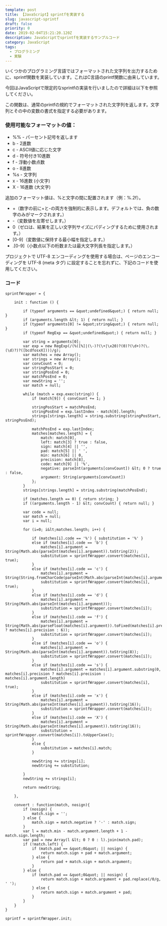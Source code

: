 ```yaml
---
template: post
title: 【JavaScript】sprintfを実装する
slug: javascript-sprintf
draft: false
priority: 0
date: 2019-02-04T15:21:20.120Z
description: JavaScriptでsprintfを実装するサンプルコード
category: JavaScript
tags:
  - プログラミング
  - 実験
---
```

いくつかのプログラミング言語ではフォーマットされた文字列を出力するために、sprintf関数を実装しています。これはC言語のprintf関数に由来しています。

今回はJavaScriptで限定的なsprintfの実装を行いましたので詳細は以下を参照してください。

この関数は、通常のprintfの規約でフォーマットされた文字列を返します。文字列とその中の変数の書式を指定する必要があります。

### 使用可能なフォーマットの値：

* %% - パーセント記号を返します
* b  - 2進数
* c  - ASCII値に応じた文字
* d  - 符号付き10進数
* f  - 浮動小数点数
* o  - 8進数
* %s - 文字列
* x - 16進数 (小文字)
* X - 16進数 (大文字)

追加のフォーマット値は、%と文字の間に配置されます（例：%.2f）。

* +（数字の前に+と-の両方を強制的に表示します。デフォルトでは、負の数字のみがマークされます。）
* \-（変数値を左寄せします。）
* 0（ゼロは、結果を正しい文字列サイズにパディングするために使用されます。）
* \[0-9]（変数値に保持する最小幅を指定します。）
* .\[0-9]（小数点以下の桁数または最大文字列長を指定します。） 

プロジェクトで UTF-8 エンコーディングを使用する場合は、ページのエンコーディングを UTF-8 (meta タグ) に設定することを忘れずに、下記のコードを使用してください。

<!--StartFragment-->

### コード

```
sprintfWrapper = {
 
	init : function () {
 
		if (typeof arguments == &quot;undefined&quot;) { return null; }
		if (arguments.length &lt; 1) { return null; }
		if (typeof arguments[0] != &quot;string&quot;) { return null; }
		if (typeof RegExp == &quot;undefined&quot;) { return null; }
 
		var string = arguments[0];
		var exp = new RegExp(/(%([%]|(\-)?(\+|\x20)?(0)?(\d+)?(\.(\d)?)?([bcdfosxX])))/g);
		var matches = new Array();
		var strings = new Array();
		var convCount = 0;
		var stringPosStart = 0;
		var stringPosEnd = 0;
		var matchPosEnd = 0;
		var newString = '';
		var match = null;
 
		while (match = exp.exec(string)) {
			if (match[9]) { convCount += 1; }
 
			stringPosStart = matchPosEnd;
			stringPosEnd = exp.lastIndex - match[0].length;
			strings[strings.length] = string.substring(stringPosStart, stringPosEnd);
 
			matchPosEnd = exp.lastIndex;
			matches[matches.length] = {
				match: match[0],
				left: match[3] ? true : false,
				sign: match[4] || '',
				pad: match[5] || ' ',
				min: match[6] || 0,
				precision: match[8],
				code: match[9] || '%',
				negative: parseInt(arguments[convCount]) &lt; 0 ? true : false,
				argument: String(arguments[convCount])
			};
		}
		strings[strings.length] = string.substring(matchPosEnd);
 
		if (matches.length == 0) { return string; }
		if ((arguments.length - 1) &lt; convCount) { return null; }
 
		var code = null;
		var match = null;
		var i = null;
 
		for (i=0; i&lt;matches.length; i++) {
 
			if (matches[i].code == '%') { substitution = '%' }
			else if (matches[i].code == 'b') {
				matches[i].argument = String(Math.abs(parseInt(matches[i].argument)).toString(2));
				substitution = sprintfWrapper.convert(matches[i], true);
			}
			else if (matches[i].code == 'c') {
				matches[i].argument = String(String.fromCharCode(parseInt(Math.abs(parseInt(matches[i].argument)))));
				substitution = sprintfWrapper.convert(matches[i], true);
			}
			else if (matches[i].code == 'd') {
				matches[i].argument = String(Math.abs(parseInt(matches[i].argument)));
				substitution = sprintfWrapper.convert(matches[i]);
			}
			else if (matches[i].code == 'f') {
				matches[i].argument = String(Math.abs(parseFloat(matches[i].argument)).toFixed(matches[i].precision ? matches[i].precision : 6));
				substitution = sprintfWrapper.convert(matches[i]);
			}
			else if (matches[i].code == 'o') {
				matches[i].argument = String(Math.abs(parseInt(matches[i].argument)).toString(8));
				substitution = sprintfWrapper.convert(matches[i]);
			}
			else if (matches[i].code == 's') {
				matches[i].argument = matches[i].argument.substring(0, matches[i].precision ? matches[i].precision : matches[i].argument.length)
				substitution = sprintfWrapper.convert(matches[i], true);
			}
			else if (matches[i].code == 'x') {
				matches[i].argument = String(Math.abs(parseInt(matches[i].argument)).toString(16));
				substitution = sprintfWrapper.convert(matches[i]);
			}
			else if (matches[i].code == 'X') {
				matches[i].argument = String(Math.abs(parseInt(matches[i].argument)).toString(16));
				substitution = sprintfWrapper.convert(matches[i]).toUpperCase();
			}
			else {
				substitution = matches[i].match;
			}
 
			newString += strings[i];
			newString += substitution;
 
		}
		newString += strings[i];
 
		return newString;
 
	},
 
	convert : function(match, nosign){
		if (nosign) {
			match.sign = '';
		} else {
			match.sign = match.negative ? '-' : match.sign;
		}
		var l = match.min - match.argument.length + 1 - match.sign.length;
		var pad = new Array(l &lt; 0 ? 0 : l).join(match.pad);
		if (!match.left) {
			if (match.pad == &quot;0&quot; || nosign) {
				return match.sign + pad + match.argument;
			} else {
				return pad + match.sign + match.argument;
			}
		} else {
			if (match.pad == &quot;0&quot; || nosign) {
				return match.sign + match.argument + pad.replace(/0/g, ' ');
			} else {
				return match.sign + match.argument + pad;
			}
		}
	}
}
 
sprintf = sprintfWrapper.init;
```

<!--EndFragment-->
